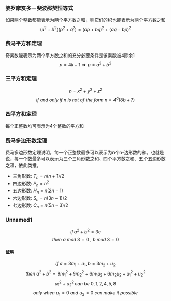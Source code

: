 ### 婆罗摩笈多－斐波那契恒等式
如果两个整数都能表示为两个平方数之和，则它们的积也能表示为两个平方数之和  
$$(a^2+b^2)(p^2+q^2)=(ap+bq)^2+(aq-bp)^2$$
### 费马平方和定理
奇素数能表示为两个平方数之和的充分必要条件是该素数被4除余1  
$$p=4k+1\Rightarrow p=a^2+b^2$$

### 三平方和定理
$$n=x^2+y^2+z^2$$
$$if\ and\ only\ if\ n\ is\ not\ of\ the\ form\ n=4^a(8b+7)$$

### 四平方和定理
每个正整数均可表示为4个整数的平方和

### 费马多边形数定理
费马多边形数定理说明，每一个正整数最多可以表示为n个n-边形数的和。也就是说，每一个数最多可以表示为三个三角形数之和、四个平方数之和、五个五边形数之和，依此类推。  
- 三角形数: $T_n=n(n+1)/2$
- 四边形数: $P_n=n^2$
- 五边形数: $H_n=n(2n-1)$
- 六边形数: $S_n=n(3n-1)/2$
- 七边形数: $C_n=n(5n-3)/2$

### Unnamed1
$$if\ a^2+b^2=3c$$
$$then\ a\ mod\ 3=0 \ ,\ b\ mod\ 3=0$$
#### 证明
$$if \ a=3m_1+u_1, b=3m_2+u_2$$
$$then\ a^2+b^2=9m_1^2+9m_2^2+6m_1u_2+6m_2u_2+u_1^2+u_2^2$$
$$u_1^2+u_2^2\ can\ be\ 0,1,2,4,5,8$$
$$only\ when\ u_1=0\ and\ u_2=0\ can\ make\ it\ possible$$
